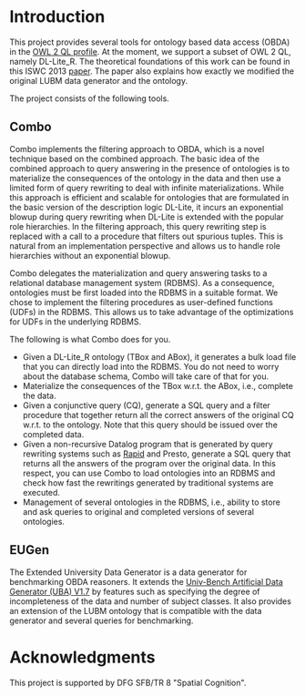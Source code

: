 # Introduction #
This project provides several tools for ontology based data access (OBDA) in the [OWL 2 QL profile](http://www.w3.org/TR/owl2-profiles/#OWL_2_QL). At the moment, we support a subset of OWL 2 QL, namely DL-Lite\_R. The theoretical foundations of this work can be found in this ISWC 2013 [paper](http://www.informatik.uni-bremen.de/tdki/research/papers/2013/LuSeyToWo-ISWC13.pdf). The paper also explains how exactly we modified the original LUBM data generator and the ontology.

The project consists of the following tools.

## Combo ##

Combo implements the filtering approach to OBDA, which is a novel technique based on the combined approach. The basic idea of the combined approach to query answering in the presence of ontologies is to materialize the consequences of the ontology in the data and then use a limited form of query rewriting to deal with infinite materializations. While this approach is efficient and scalable for ontologies that are formulated in the basic version of the description logic DL-Lite, it incurs an exponential blowup during query rewriting when DL-Lite is extended with the popular role hierarchies. In the filtering approach, this query rewriting step is replaced with a call to a procedure that filters out spurious tuples. This is natural from an implementation perspective and allows us to handle role hierarchies without an exponential blowup.

Combo delegates the materialization and query answering tasks to a relational database management system (RDBMS). As a consequence, ontologies must be first loaded into the RDBMS in a suitable format. We chose to implement the filtering procedures as user-defined functions (UDFs) in the RDBMS. This allows us to take advantage of the optimizations for UDFs in the underlying RDBMS.

The following is what Combo does for you.
  * Given a DL-Lite\_R ontology (TBox and ABox), it generates a bulk load file that you can directly load into the RDBMS. You do not need to worry about the database schema, Combo will take care of that for you.
  * Materialize the consequences of the TBox w.r.t. the ABox, i.e., complete the data.
  * Given a conjunctive query (CQ), generate a SQL query and a filter procedure that together return all the correct answers of the original CQ w.r.t. to the ontology. Note that this query should be issued over the completed data.
  * Given a non-recursive Datalog program that is generated by query rewriting systems such as [Rapid](http://www.image.ece.ntua.gr/~achort/rapid/rapid.zip) and Presto, generate a SQL query that returns all the answers of the program over the original data. In this respect, you can use Combo to load ontologies into an RDBMS and check how fast the rewritings generated by traditional systems are executed.
  * Management of several ontologies in the RDBMS, i.e., ability to store and ask queries to original and completed versions of several ontologies.

## EUGen ##

The Extended University Data Generator is a data generator for benchmarking OBDA reasoners. It extends the [Univ-Bench Artificial Data Generator (UBA) V1.7](http://swat.cse.lehigh.edu/projects/lubm/) by features such as specifying the degree of incompleteness of the data and number of subject classes. It also provides an extension of the LUBM ontology that is compatible with the data generator and several queries for benchmarking.

# Acknowledgments #
This project is supported by DFG SFB/TR 8 "Spatial Cognition".